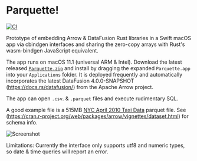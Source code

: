 # Parquette!
[![CI](https://github.com/parquette/parquette/workflows/CI/badge.svg)](https://github.com/parquette/parquette/actions)

Prototype of embedding Arrow & DataFusion Rust libraries in a Swift macOS app via cbindgen interfaces and sharing the zero-copy arrays with Rust's wasm-bindgen JavaScript equivalent.

The app runs on macOS 11.1 (universal ARM & Intel). Download the latest released [`Parquette.zip`](https://github.com/parquette/Parquette/releases/latest/download/Parquette.zip) and install by dragging the expanded `Parquette.app` into your `Applications` folder. It is deployed frequently and automatically incorporates the latest DataFusion 4.0.0-SNAPSHOT (https://docs.rs/datafusion/) from the Apache Arrow project.

The app can open `.csv`. & `.parquet` files and execute rudimentary SQL. 

A good example file is a 515MB [NYC April 2010 Taxi Data](https://ursa-labs-taxi-data.s3.us-east-2.amazonaws.com/2010/04/data.parquet) parquet file. See (https://cran.r-project.org/web/packages/arrow/vignettes/dataset.html) for schema info.

![Screenshot](screenshot.png "Scren shot")

Limitations: Currently the interface only supports utf8 and numeric types, so date & time queries will report an error.






